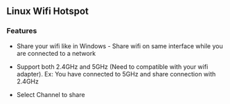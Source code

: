 ## Linux Wifi Hotspot

### Features

* Share your wifi like in Windows - Share wifi on same interface while you are connected to a network

* Support both 2.4GHz and 5GHz (Need to compatible with your wifi adapter). Ex: You have connected to 5GHz and share connection with 2.4GHz

* Select Channel to share